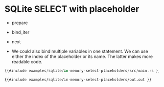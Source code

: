 # SQLite SELECT with placeholder

* prepare
* bind_iter
* next

* We could also bind multiple variables in one statement. We can use either the index of the placeholder or its name. The latter makes more readable code.

```rust
{{#include examples/sqlite/in-memory-select-placeholders/src/main.rs }}
```

```
{{#include examples/sqlite/in-memory-select-placeholders/out.out }}
```

